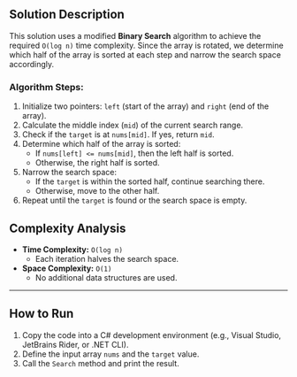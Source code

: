 Solution Description
--------------------

This solution uses a modified **Binary Search** algorithm to achieve the required `O(log n)` time complexity. Since the array is rotated, we determine which half of the array is sorted at each step and narrow the search space accordingly.

### Algorithm Steps:

1.  Initialize two pointers: `left` (start of the array) and `right` (end of the array).
2.  Calculate the middle index (`mid`) of the current search range.
3.  Check if the `target` is at `nums[mid]`. If yes, return `mid`.
4.  Determine which half of the array is sorted:
    -   If `nums[left] <= nums[mid]`, then the left half is sorted.
    -   Otherwise, the right half is sorted.
5.  Narrow the search space:
    -   If the `target` is within the sorted half, continue searching there.
    -   Otherwise, move to the other half.
6.  Repeat until the `target` is found or the search space is empty.

Complexity Analysis
-------------------

-   **Time Complexity:** `O(log n)`
    -   Each iteration halves the search space.
-   **Space Complexity:** `O(1)`
    -   No additional data structures are used.

* * * * *

How to Run
----------

1.  Copy the code into a C# development environment (e.g., Visual Studio, JetBrains Rider, or .NET CLI).
2.  Define the input array `nums` and the `target` value.
3.  Call the `Search` method and print the result.
